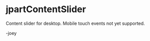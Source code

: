 jpartContentSlider
==================

Content slider for desktop. Mobile touch events not yet supported.

-joey